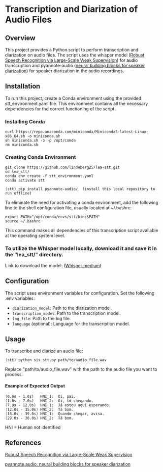 # Transcription and Diarization of Audio Files

## Overview
This project provides a Python script to perform transcription and diarization on audio files. The script uses the whisper model ([Robust Speech Recognition via Large-Scale Weak Supervision](https://github.com/openai/whisper)) for audio transcription and pyannote-audio ([neural building blocks for speaker diarization](https://github.com/pyannote/pyannote-audio)) for speaker diarization in the audio recordings.

## Installation
To run this project, create a Conda environment using the provided stt_environment.yaml file. This environment contains all the necessary dependencies for the correct functioning of the script.

### Installing Conda

```
curl https://repo.anaconda.com/miniconda/Miniconda3-latest-Linux-x86_64.sh -o miniconda.sh 
sh miniconda.sh -b -p /opt/conda 
rm miniconda.sh 
```

### Creating Conda Environment
```
git clone https://github.com/lindeberg25/lea-stt.git
cd lea_stt/
conda env create -f stt_environment.yaml
conda activate stt

(stt) pip install pyannote-audio/  (install this local repository to run offline)
```

To eliminate the need for activating a conda environment, add the following line to the shell configuration file, usually located at ~/.bashrc: 

```
export PATH="/opt/conda/envs/stt/bin:$PATH"
source ~/.bashrc
```
This command makes all dependencies of this transcription script available at the operating system level.

### To utilize the Whisper model locally, download it and save it in the "lea_stt/" directory.

Link to download the model: ([Whisper medium](https://openaipublic.azureedge.net/main/whisper/models/345ae4da62f9b3d59415adc60127b97c714f32e89e936602e85993674d08dcb1/medium.pt))

## Configuration
The script uses environment variables for configuration. Set the following .env variables:

- `diarization_model`: Path to the diarization model.
- `transcription_model`: Path to the transcription model.
- `log_file`: Path to the log file.
- `language` (optional): Language for the transcription model.


## Usage
To transcribe and diarize an audio file:
```
(stt) python sis_stt.py path/to/audio_file.wav
```
Replace "path/to/audio_file.wav" with the path to the audio file you want to process.

#### Example of Expected Output
```
(0.0s - 1.0s)   HNI_1:  Oi, pai.
(1.0s - 7.0s)   HNI_2:  Oi, tô chegando.
(7.0s - 12.0s)  HNI_1:  Já estou aqui esperando.
(12.0s - 15.0s) HNI_2:  Tá bom.
(16.0s - 19.0s) HNI_1:  Quando chegar, avisa.
(29.0s - 30.0s) HNI_2:  Tá bom.
```
HNI = Human not identified

## References 

[Robust Speech Recognition via Large-Scale Weak Supervision](https://github.com/openai/whisper)

[pyannote.audio: neural building blocks for speaker diarization](https://github.com/pyannote/pyannote-audio)